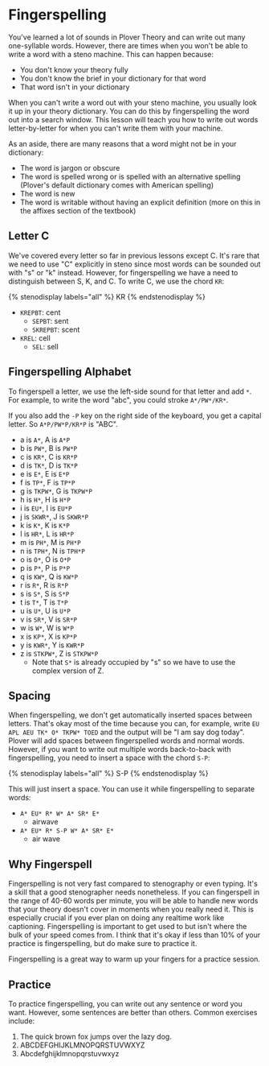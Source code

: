 # Fingerspelling

You've learned a lot of sounds in Plover Theory and can write out many one-syllable words. However, there are times when you won't be able to write a word with a steno machine. This can happen because:

- You don't know your theory fully
- You don't know the brief in your dictionary for that word
- That word isn't in your dictionary

When you can't write a word out with your steno machine, you usually look it up in your theory dictionary. You can do this by fingerspelling the word out into a search window. This lesson will teach you how to write out words letter-by-letter for when you can't write them with your machine.

As an aside, there are many reasons that a word might not be in your dictionary:

- The word is jargon or obscure
- The word is spelled wrong or is spelled with an alternative spelling (Plover's default dictionary comes with American spelling)
- The word is new
- The word is writable without having an explicit definition (more on this in the affixes section of the textbook)

## Letter C

We've covered every letter so far in previous lessons except C. It's rare that we need to use "C" explicitly in steno since most words can be sounded out with "s" or "k" instead. However, for fingerspelling we have a need to distinguish between S, K, and C. To write C, we use the chord `KR`:

{% stenodisplay labels="all" %}
KR
{% endstenodisplay %}

* `KREPBT`: cent
  - `SEPBT`: sent
  - `SKREPBT`: scent
* `KREL`: cell
  - `SEL`: sell

## Fingerspelling Alphabet

To fingerspell a letter, we use the left-side sound for that letter and add `*`. For example, to write the word "abc", you could stroke `A*/PW*/KR*`.

If you also add the `-P` key on the right side of the keyboard, you get a capital letter. So `A*P/PW*P/KR*P` is "ABC".

- a is `A*`, A is `A*P`
- b is `PW*`, B is `PW*P`
- c is `KR*`, C is `KR*P`
- d is `TK*`, D is `TK*P`
- e is `E*`, E is `E*P`
- f is `TP*`, F is `TP*P`
- g is `TKPW*`, G is `TKPW*P`
- h is `H*`, H is `H*P`
- i is `EU*`, I is `EU*P`
- j is `SKWR*`, J is `SKWR*P`
- k is `K*`, K is `K*P`
- l is `HR*`, L is `HR*P`
- m is `PH*`, M is `PH*P`
- n is `TPH*`, N is `TPH*P`
- o is `O*`, O is `O*P`
- p is `P*`, P is `P*P`
- q is `KW*`, Q is `KW*P`
- r is `R*`, R is `R*P`
- s is `S*`, S is `S*P`
- t is `T*`, T is `T*P`
- u is `U*`, U is `U*P`
- v is `SR*`, V is `SR*P`
- w is `W*`, W is `W*P`
- x is `KP*`, X is `KP*P`
- y is `KWR*`, Y is `KWR*P`
- z is `STKPW*`, Z is `STKPW*P`
  * Note that `S*` is already occupied by "s" so we have to use the complex version of Z.

## Spacing

When fingerspelling, we don't get automatically inserted spaces between letters. That's okay most of the time because you can, for example, write `EU APL AEU TK* O* TKPW* TOED` and the output will be "I am say dog today". Plover will add spaces between fingerspelled words and normal words. However, if you want to write out multiple words back-to-back with fingerspelling, you need to insert a space with the chord `S-P`:

{% stenodisplay labels="all" %}
S-P
{% endstenodisplay %}

This will just insert a space. You can use it while fingerspelling to separate words:

- `A* EU* R* W* A* SR* E*`
  - airwave
- `A* EU* R* S-P W* A* SR* E*`
  - air wave

## Why Fingerspell

Fingerspelling is not very fast compared to stenography or even typing. It's a skill that a good stenographer needs nonetheless. If you can fingerspell in the range of 40-60 words per minute, you will be able to handle new words that your theory doesn't cover in moments when you really need it. This is especially crucial if you ever plan on doing any realtime work like captioning. Fingerspelling is important to get used to but isn't where the bulk of your speed comes from. I think that it's okay if less than 10% of your practice is fingerspelling, but do make sure to practice it.

Fingerspelling is a great way to warm up your fingers for a practice session.

## Practice

To practice fingerspelling, you can write out any sentence or word you want. However, some sentences are better than others. Common exercises include:

1. The quick brown fox jumps over the lazy dog.
2. ABCDEFGHIJKLMNOPQRSTUVWXYZ
3. Abcdefghijklmnopqrstuvwxyz